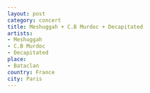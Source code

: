 ```yaml
---
layout: post
category: concert
title: Meshuggah + C.B Murdoc + Decapitated
artists: 
- Meshuggah
- C.B Murdoc
- Decapitated
place: 
- Bataclan
country: France
city: Paris
---
```


